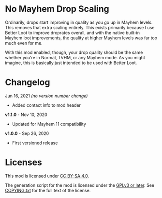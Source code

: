 No Mayhem Drop Scaling
======================

Ordinarily, drops start improving in quality as you go up in Mayhem levels.  This
removes that extra scaling entirely.  This exists primarily because I use Better
Loot to improve droprates overall, and with the native built-in Mayhem loot
improvements, the quality at higher Mayhem levels was far too much even for me.

With this mod enabled, though, your drop quality should be the same whether you're
in Normal, TVHM, or any Mayhem mode.  As you might imagine, this is basically just
intended to be used with Better Loot.

Changelog
=========

Jun 16, 2021 *(no version number change)*
 * Added contact info to mod header

**v1.1.0** - Nov 10, 2020
 * Updated for Mayhem 11 compatibility

**v1.0.0** - Sep 26, 2020
 * First versioned release
 
Licenses
========

This mod is licensed under [CC BY-SA 4.0](https://creativecommons.org/licenses/by-sa/4.0/).

The generation script for the mod is licensed under the
[GPLv3 or later](https://www.gnu.org/licenses/quick-guide-gplv3.html).
See [COPYING.txt](../../COPYING.txt) for the full text of the license.

